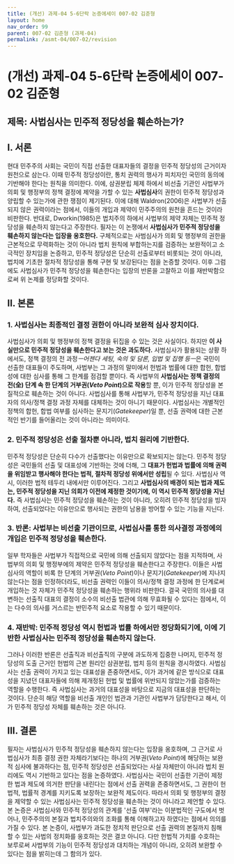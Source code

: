 ```yaml
---
title: (개선) 과제-04 5-6단락 논증에세이 007-02 김준형
layout: home
nav_order: 99
parent: 007-02 김준형 (과제-04)
permalink: /asmt-04/007-02/revision
---
```


# (개선) 과제-04 5-6단락 논증에세이 007-02 김준형 

## 제목: 사법심사는 민주적 정당성을 훼손하는가?

## I. 서론

현대 민주주의 사회는 국민이 직접 선출한 대표자들의 결정을 민주적 정당성의 근거이자 원천으로 삼는다. 이때 민주적 정당성이란, 통치 권력의 행사가 피치자인 국민의 동의에 기반해야 한다는 원칙을 의미한다. 이에, 삼권분립 체제 하에서 비선출 기관인 사법부가 의회 및 행정부의 정책 결정에 제약을 가할 수 있는 **사법심사**의 권한이 민주적 정당성과 양립할 수 있는가에 관한 쟁점이 제기된다. 이에 대해 Waldron(2006)은 사법부가 선출되지 않은 권력이라는 점에서, 이들의 개입과 제약이 민주주의의 원천을 흔드는 것이라 비판한다. 반대로, Dworkin(1985)은 법치주의 하에서 사법부의 제약 자체는 민주적 정당성을 훼손하지 않는다고 주장한다. 필자는 이 논쟁에서 **사법심사가 민주적 정당성을 훼손하지 않는다는 입장을 옹호한다.** 구체적으로는 사범심사가 의회 및 행정부의 권한을 근본적으로 무력화하는 것이 아니라 법치 원칙에 부합하는지를 검증하는 보완적이고 소극적인 장치임을 논증하고, 민주적 정당성은 단순히 선출로부터 비롯되는 것이 아니라, 법치에 기초한 절차적 정당성을 통해 구현 및 보강된다는 점을 논증할 것이다. 이후 그럼에도 사법심사가 민주적 정당성을 훼손한다는 입장의 반론을 고찰하고 이를 재반박함으로써 위 논제를 정당화할 것이다. 

## II. 본론

### 1. 사법심사는 최종적인 결정 권한이 아니라 보완적 심사 장치이다. 

사법심사가 의회 및 행정부의 정책 결정을 뒤집을 수 있는 것은 사실이다. 하지만 **이 사실만으로 민주적 정당성을 훼손한다고 보는 것은 과도하다.** 사범심사가 활용되는 상황 하에서도, 정책 결정의 전 과정*ㅡ어젠다 세팅, 숙의 및 담론, 입법 및 집행 등ㅡ*은 국민이 선출한 대표들이 주도하며, 사법부는 그 과정의 말미에서 헌법과 법률에 대한 합헌, 합법성에 대한 심사를 통해 그 한계를 점검할 뿐이다. 즉 사법부의 **사법심사는 정책 결정의 전(全) 단계 속 한 단계의 거부권(*Veto Point*)으로 작용**할 뿐, 이가 민주적 정당성을 본질적으로 훼손하는 것이 아니다. 사법심사를 통해 사법부가, 민주적 정당성을 지닌 대표자의 의사/정책 결정 과정 자체를 대체하는 것이 아니기 때문이다. 사법심사는 개별적인 정책의 합헌, 합법 여부를 심사하는 문지기(*Gatekeeper*)일 뿐, 선출 권력에 대한 근본적인 반기를 들어올리는 것이 아니라는 의미이다. 

### 2. 민주적 정당성은 선출 절차뿐 아니라, 법치 원리에 기반한다. 

민주적 정당성은 단순히 다수가 선출했다는 이유만으로 확보되지는 않는다. 민주적 정당성은 국민들의 선출 및 대표성에 기반하는 것에 더해, 그 **대표가 헌법과 법률에 의해 권력을 위임받고 행사해야 한다는 법적, 절차적 정당성 위에서만 성립**될 수 있다. 사법심사 역시, 이러한 법적 테두리 내에서만 이루어진다. 그리고 **사법심사의 배경이 되는 법과 제도는, 민주적 정당성을 지닌 의회가 이전에 제정한 것이기에, 이 역시 민주적 정당성을 지닌다.** 즉 사법심사는 민주적 정당성을 훼손하는 것이 아니라, 오히려 민주적 정당성을 빙자하여, 선출되었다는 이유만으로 행사되는 권한의 남용을 방어할 수 있는 기능을 지닌다. 

### 3. 반론: 사법부는 비선출 기관이므로, 사법심사를 통한 의사결정 과정에의 개입은 민주적 정당성을 훼손한다. 

일부 학자들은 사법부가 직접적으로 국민에 의해 선출되지 않았다는 점을 지적하며, 사법부의 의회 및 행정부에의 제약은 민주적 정당성을 훼손한다고 주장한다. 이들은 사법심사의 역할이 비록 한 단계의 거부권(*Veto Point*)이나 문지기(*Gatekeeper*)에 지나지 않는다는 점을 인정하더라도, 비선출 권력인 이들이 의사/정책 결정 과정에 한 단계로써 개입하는 것 자체가 민주적 정당성을 훼손하는 행위라 비판한다. 결국 국민의 의사를 대변하는 선출직 대표의 결정이 소수의 비선출 법관에 의해 무효화될 수 있다는 점에서, 이는 다수의 의사를 거스르는 반민주적 요소로 작용할 수 있기 때문이다.

### 4. 재반박: 민주적 정당성 역시 헌법과 법률 하에서만 정당화되기에, 이에 기반한 사법심사는 민주적 정당성을 훼손하지 않는다. 

그러나 이러한 반론은 선출직과 비선출직의 구분에 과도하게 집중한 나머지, 민주적 정당성의 도출 근거인 헌법의 근본 원리인 삼권분립, 법치 등의 원칙을 경시하였다. 사법심사는 선출 권력이 가지고 있는 대표성을 존중하면서도, 이가 과거에 같은 방식으로 대표성을 지녔던 대표자들에 의해 제개정된 헌법 및 법률에 위반되지 않았는가를 검증하는 역할을 수행한다. 즉 사법심사는 과거의 대표성을 바탕으로 지금의 대표성을 판단하는 것이다. 단순히 해당 역할을 비선출 개인인 법관과 기관인 사법부가 담당한다고 해서, 이가 민주적 정당성 자체를 훼손하는 것은 아니다.

## III. 결론 

필자는 사법심사가 민주적 정당성을 훼손하지 않는다는 입장을 옹호하며, 그 근거로 사법심사가 최종 결정 권한 자체라기보다는 하나의 거부권(*Veto Point*)에 해당하는 보완적 심사에 불과하다는 점, 민주적 정당성은 선출되었다는 사실 자체만이 아니라 법치 원리에도 역시 기반하고 있다는 점을 논증하였다. 사법심사는 국민이 선출한 기관이 제정한 법과 제도에 의거한 판단을 내린다는 점에서 선출 권력을 존중하면서도, 그 권한이 헌법적, 법률적 경계를 지키도록 보장하는 보완적 제도이다. 따라서 의회 및 행정부의 결정을 제약할 수 있는 사법심사는 민주적 정당성을 훼손하는 것이 아니라고 제언할 수 있다. 본 논증은 사법심사와 민주적 정당성의 관계를 '선출 여부'라는 이분법적인 구도에서 벗어나, 민주주의의 본질과 법치주의와의 조화를 통해 이해하고자 하였다는 점에서 의의를 가질 수 있다. 본 논증이, 사법부가 과도한 정치적 판단으로 선출 권력의 본질까지 침해할 수 있는 사법의 정치화를 옹호하는 것은 결코 아니다. 다만 헌법적 가치를 수호하는 보루로써 사법부의 기능이 민주적 정당성과 대치하는 개념이 아니라, 오히려 보완할 수 있다는 점을 밝히는데 그 함의가 있다. 